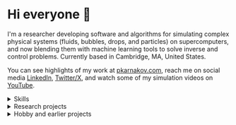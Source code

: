 # Hi everyone :wave:

I'm a researcher developing software and algorithms for simulating complex
physical systems (fluids, bubbles, drops, and particles) on
supercomputers, and now blending them with machine learning tools to solve
inverse and control problems.
Currently based in Cambridge, MA, United States.

You can see highlights of my work at [pkarnakov.com](https://pkarnakov.com),
reach me on social media [LinkedIn](https://www.linkedin.com/in/pkarnakov), [Twitter/X](https://twitter.com/pkarnakov),
and watch some of my simulation videos on [YouTube](https://www.youtube.com/@pkarnakov).

<details>
<summary>
Skills
</summary>
The field of scientific computing is multidisciplinary and highly collaborative.
My skills to fulfill each aspect of this work:

* mathematical model (mechanics, calculus, differential equations)
* discretization (numerical methods, linear algebra)
* software implementation (C++, Python)
* high-performance computing (MPI, OpenMP, OpenCL, vectorization, x86 assembly)
* project tools (CMake, CI/CD, Docker)
* inverse and control problems (optimization, machine learning, TensorFlow, Bayesian inference)
* publishing and communication (LaTeX, scientific writing, oral presentation)
* visualization, slides, and demos (ParaView, Keynote, reveal.js, JavaScript, HTML)

I have collaborated with over 20 fellow researchers from several institutions around the globe (US, Switzerland, Germany, France, Russia)
and presented my work at 8 international conferences.
</details>

<details>
<summary>
Research projects
</summary>
TBA
</details>

<details>
<summary>
Hobby and earlier projects
</summary>
TBA
</details>
